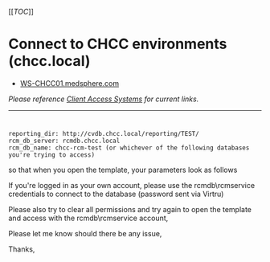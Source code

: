 [[_TOC_]]


# Connect to CHCC environments (chcc.local)
- [WS-CHCC01.medsphere.com](https://apps.medsphere.com/Apps/Shortcuts/MSC/Client%20Access%20Systems/WS-CHCC01.medsphere.com.rdp)

_Please reference [Client Access Systems](https://apps.medsphere.com/Apps/Shortcuts/MSC/Client%20Access%20Systems/) for current links._

---
# 


```
reporting_dir: http://cvdb.chcc.local/reporting/TEST/
rcm_db_server: rcmdb.chcc.local
rcm_db_name: chcc-rcm-test (or whichever of the following databases you're trying to access)
```
 

 

so that when you open the template, your parameters look as follows 
 

If you're logged in as your own account, please use the rcmdb\rcmservice credentials to connect to the database (password sent via Virtru) 
 

Please also try to clear all permissions and try again to open the template and access with the rcmdb\rcmservice account, 

 

 

Please let me know should there be any issue, 

Thanks, 
